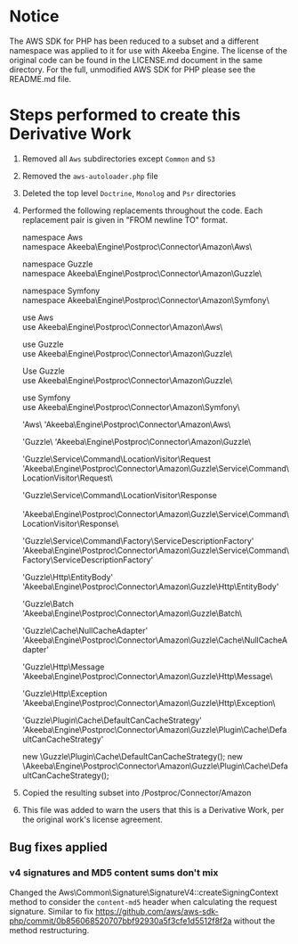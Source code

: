 # Notice 

The AWS SDK for PHP has been reduced to a subset and a different namespace was applied to it for use with Akeeba Engine.
The license of the original code can be found in the LICENSE.md document in the same directory. For the full, unmodified
AWS SDK for PHP please see the README.md file.

# Steps performed to create this Derivative Work

1. Removed all `Aws` subdirectories except `Common` and `S3`

2. Removed the `aws-autoloader.php` file

3. Deleted the top level `Doctrine`, `Monolog` and `Psr` directories

3. Performed the following replacements throughout the code. Each replacement pair is given in "FROM newline TO" format.

	namespace Aws\
	namespace Akeeba\Engine\Postproc\Connector\Amazon\Aws\

	namespace Guzzle\
	namespace Akeeba\Engine\Postproc\Connector\Amazon\Guzzle\

	namespace Symfony\
	namespace Akeeba\Engine\Postproc\Connector\Amazon\Symfony\

	use Aws\
	use Akeeba\Engine\Postproc\Connector\Amazon\Aws\

	use Guzzle\
	use Akeeba\Engine\Postproc\Connector\Amazon\Guzzle\
	
	Use Guzzle\
	use Akeeba\Engine\Postproc\Connector\Amazon\Guzzle\	

	use Symfony\
	use Akeeba\Engine\Postproc\Connector\Amazon\Symfony\

	'Aws\\
	'Akeeba\\Engine\\Postproc\\Connector\\Amazon\\Aws\\

	'Guzzle\\
	'Akeeba\\Engine\\Postproc\\Connector\\Amazon\\Guzzle\\
	
	'Guzzle\Service\Command\LocationVisitor\Request\
	'Akeeba\\Engine\\Postproc\\Connector\\Amazon\\Guzzle\\Service\\Command\\LocationVisitor\\Request\\
	
	'Guzzle\Service\Command\LocationVisitor\Response\
	 'Akeeba\\Engine\\Postproc\\Connector\\Amazon\\Guzzle\\Service\\Command\\LocationVisitor\\Response\\
	
	'Guzzle\Service\Command\Factory\ServiceDescriptionFactory'
    'Akeeba\\Engine\\Postproc\\Connector\\Amazon\\Guzzle\\Service\\Command\\Factory\\ServiceDescriptionFactory'
    
    'Guzzle\Http\EntityBody'
    'Akeeba\\Engine\\Postproc\\Connector\\Amazon\\Guzzle\\Http\\EntityBody'
    
    'Guzzle\Batch\
    'Akeeba\\Engine\\Postproc\\Connector\\Amazon\\Guzzle\\Batch\\
    
    'Guzzle\Cache\NullCacheAdapter'
    'Akeeba\\Engine\\Postproc\\Connector\\Amazon\\Guzzle\\Cache\\NullCacheAdapter'
    
    'Guzzle\Http\Message\
    'Akeeba\\Engine\\Postproc\\Connector\\Amazon\\Guzzle\\Http\\Message\\
    
    'Guzzle\Http\Exception\
    'Akeeba\\Engine\\Postproc\\Connector\\Amazon\\Guzzle\\Http\\Exception\\
    
    'Guzzle\Plugin\Cache\DefaultCanCacheStrategy'
    'Akeeba\\Engine\\Postproc\\Connector\\Amazon\\Guzzle\\Plugin\\Cache\\DefaultCanCacheStrategy'
    
    new \Guzzle\Plugin\Cache\DefaultCanCacheStrategy();
    new \Akeeba\Engine\Postproc\Connector\Amazon\Guzzle\Plugin\Cache\DefaultCanCacheStrategy();

4. Copied the resulting subset into <engineroot>/Postproc/Connector/Amazon

5. This file was added to warn the users that this is a Derivative Work, per the original work's license agreement.

## Bug fixes applied

### v4 signatures and MD5 content sums don't mix

Changed the Aws\Common\Signature\SignatureV4::createSigningContext method to consider the `content-md5` header when calculating the request signature. Similar to fix https://github.com/aws/aws-sdk-php/commit/0b856068520707bbf92930a5f3cfe1d5512f8f2a without the method restructuring.